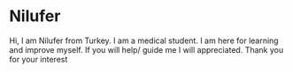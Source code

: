 # Nilufer
Hi, I am  Nilufer from Turkey.  I am a medical student.  I am here for learning and improve myself. If you will help/ guide me I will appreciated.  Thank you for your interest
